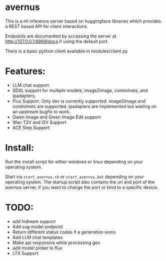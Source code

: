 # avernus

This is a ml inference server based on huggingface libraries which provides a REST based API for client interactions.

Endpoints are documented by accessing the server at http://127.0.0.1:6969/docs if using the default port.

There is a basic python client available in modules/client.py

# Features:

- LLM chat support.
- SDXL support for multiple models, image2image, controlnets, and ipadapters.
- Flux Support. Only dev is currently supported. image2image and controlnets are supported. ipadapters are implemented but waiting on an upstream bugfix to work.
- Qwen Image and Qwen Image Edit support
- Wan T2V and I2V Support
- ACE Step Support

# Install:
Run the install script for either windows or linux depending on your operating system.

Start via `start_avernus.sh` or `start_avernus.bat` depending on your operating system. The startup script also contains the url and port of the avernus server, if you want to change the port or bind to a specific device.

# TODO:

- add hidream support
- Add svg model endpoint
- Return different status codes if a generation ooms
- Add LLM chat templates
- Make api responsive while processing gen
- add model picker to flux
- LTX Support